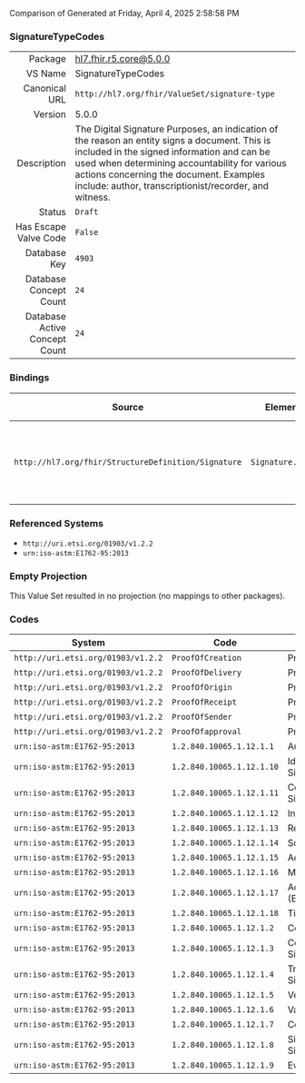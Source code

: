 Comparison of 
Generated at Friday, April 4, 2025 2:58:58 PM

### SignatureTypeCodes

|      |     |
| ---: | --- |
| Package | hl7.fhir.r5.core@5.0.0 |
| VS Name | SignatureTypeCodes |
| Canonical URL | `http://hl7.org/fhir/ValueSet/signature-type` |
| Version | 5.0.0 |
| Description | The Digital Signature Purposes, an indication of the reason an entity signs a document. This is included in the signed information and can be used when determining accountability for various actions concerning the document. Examples include: author, transcriptionist/recorder, and witness. |
| Status | `Draft` |
| Has Escape Valve Code | `False` |
| Database Key | `4903` |
| Database Concept Count | `24` |
| Database Active Concept Count | `24` |
### Bindings

| Source | Element | Binding | Strength | Element Short |
| ------ | ------- | ------- | -------- | ------------- |
| `http://hl7.org/fhir/StructureDefinition/Signature` | `Signature.type` | `http://hl7.org/fhir/ValueSet/signature-type` | `Preferred` | Indication of the reason the entity signed the object(s) |

### Referenced Systems

* `http://uri.etsi.org/01903/v1.2.2`
* `urn:iso-astm:E1762-95:2013`
### Empty Projection

This Value Set resulted in no projection (no mappings to other packages).

### Codes

| System | Code | Display |
| ------ | ---- | ------- |
| `http://uri.etsi.org/01903/v1.2.2` | `ProofOfCreation` | Proof of creation |
| `http://uri.etsi.org/01903/v1.2.2` | `ProofOfDelivery` | Proof of delivery |
| `http://uri.etsi.org/01903/v1.2.2` | `ProofOfOrigin` | Proof of origin |
| `http://uri.etsi.org/01903/v1.2.2` | `ProofOfReceipt` | Proof of receipt |
| `http://uri.etsi.org/01903/v1.2.2` | `ProofOfSender` | Proof of sender |
| `http://uri.etsi.org/01903/v1.2.2` | `ProofOfapproval` | Proof of approval |
| `urn:iso-astm:E1762-95:2013` | `1.2.840.10065.1.12.1.1` | Author's Signature |
| `urn:iso-astm:E1762-95:2013` | `1.2.840.10065.1.12.1.10` | Identity Witness Signature |
| `urn:iso-astm:E1762-95:2013` | `1.2.840.10065.1.12.1.11` | Consent Witness Signature |
| `urn:iso-astm:E1762-95:2013` | `1.2.840.10065.1.12.1.12` | Interpreter Signature |
| `urn:iso-astm:E1762-95:2013` | `1.2.840.10065.1.12.1.13` | Review Signature |
| `urn:iso-astm:E1762-95:2013` | `1.2.840.10065.1.12.1.14` | Source Signature |
| `urn:iso-astm:E1762-95:2013` | `1.2.840.10065.1.12.1.15` | Addendum Signature |
| `urn:iso-astm:E1762-95:2013` | `1.2.840.10065.1.12.1.16` | Modification Signature |
| `urn:iso-astm:E1762-95:2013` | `1.2.840.10065.1.12.1.17` | Administrative (Error/Edit) Signature |
| `urn:iso-astm:E1762-95:2013` | `1.2.840.10065.1.12.1.18` | Timestamp Signature |
| `urn:iso-astm:E1762-95:2013` | `1.2.840.10065.1.12.1.2` | Coauthor's Signature |
| `urn:iso-astm:E1762-95:2013` | `1.2.840.10065.1.12.1.3` | Co-participant's Signature |
| `urn:iso-astm:E1762-95:2013` | `1.2.840.10065.1.12.1.4` | Transcriptionist/Recorder Signature |
| `urn:iso-astm:E1762-95:2013` | `1.2.840.10065.1.12.1.5` | Verification Signature |
| `urn:iso-astm:E1762-95:2013` | `1.2.840.10065.1.12.1.6` | Validation Signature |
| `urn:iso-astm:E1762-95:2013` | `1.2.840.10065.1.12.1.7` | Consent Signature |
| `urn:iso-astm:E1762-95:2013` | `1.2.840.10065.1.12.1.8` | Signature Witness Signature |
| `urn:iso-astm:E1762-95:2013` | `1.2.840.10065.1.12.1.9` | Event Witness Signature |
